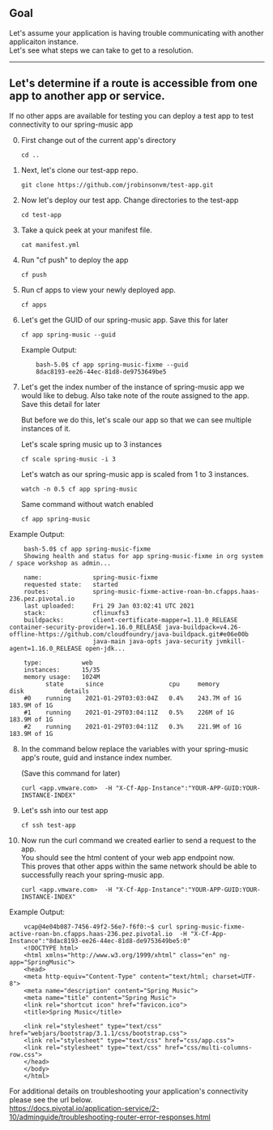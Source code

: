 ## Goal

Let's assume your application is having trouble communicating with another applicaiton instance.   
Let's see what steps we can take to get to a resolution.   

---

## Let's determine if a route is accessible from one app to another app or service.   

If no other apps are available for testing you can deploy a test app to test connectivity to our spring-music app

0. First change out of the current app's directory 

    ```execute-2
    cd ..
    ```

1. Next, let's clone our test-app repo. 
    ```execute-2
    git clone https://github.com/jrobinsonvm/test-app.git
    ```
    
2. Now let's deploy our test app.  Change directories to the test-app 
    ```execute-2
    cd test-app 
    ```
    
3. Take a quick peek at your manifest file.   
  
    ```execute-2
    cat manifest.yml
    ```
    
4. Run "cf push" to deploy the app
    ```execute-2
    cf push
    ```
    
5. Run cf apps to view your newly deployed app.   
    ```execute-2
    cf apps
    ```
    
6. Let's get the GUID of our spring-music app.  Save this for later 

    ```execute-2
    cf app spring-music --guid
    ```
    
    Example Output: 

    ```
        bash-5.0$ cf app spring-music-fixme --guid
        8dac8193-ee26-44ec-81d8-de9753649be5
    ```
    
7. Let's get the index number of the instance of spring-music app we would like to debug. Also take note of the route assigned to the app.  Save this detail for later

   But before we do this, let's scale our app so that we can see multiple instances of it.
   
   Let's scale spring music up to 3 instances  
   
    ```execute-2
    cf scale spring-music -i 3
    ```
    
   Let's watch as our spring-music app is scaled from 1 to 3 instances.   
   
   ```execute-2
   watch -n 0.5 cf app spring-music
   ```
  
   Same command without watch enabled  
    
    ```execute-2
    cf app spring-music 
    ```
    
Example Output: 
   
        bash-5.0$ cf app spring-music-fixme
        Showing health and status for app spring-music-fixme in org system / space workshop as admin...

        name:              spring-music-fixme
        requested state:   started
        routes:            spring-music-fixme-active-roan-bn.cfapps.haas-236.pez.pivotal.io
        last uploaded:     Fri 29 Jan 03:02:41 UTC 2021
        stack:             cflinuxfs3
        buildpacks:        client-certificate-mapper=1.11.0_RELEASE container-security-provider=1.16.0_RELEASE java-buildpack=v4.26-offline-https://github.com/cloudfoundry/java-buildpack.git#e06e00b
                           java-main java-opts java-security jvmkill-agent=1.16.0_RELEASE open-jdk...

        type:           web
        instances:      15/35
        memory usage:   1024M
              state      since                  cpu     memory         disk           details
        #0    running    2021-01-29T03:03:04Z   0.4%    243.7M of 1G   183.9M of 1G   
        #1    running    2021-01-29T03:04:11Z   0.5%    226M of 1G     183.9M of 1G   
        #2    running    2021-01-29T03:04:11Z   0.3%    221.9M of 1G   183.9M of 1G   

8. In the command below replace the variables with your spring-music app's route, guid and instance index number. 
   
   (Save this command for later) 
    ```copy-and-edit
    curl <app.vmware.com>  -H "X-Cf-App-Instance":"YOUR-APP-GUID:YOUR-INSTANCE-INDEX"
    ```
    
9. Let's ssh into our test app 
    ```execute-2
    cf ssh test-app
    ```
    
10. Now run the curl command we created earlier to send a request to the app.   
    You should see the html content of your web app endpoint now.   
    This proves that other apps within the same network should be able to successfully reach your spring-music app.   
    
    ```copy-and-edit
    curl <app.vmware.com>  -H "X-Cf-App-Instance":"YOUR-APP-GUID:YOUR-INSTANCE-INDEX"
    ```
    
  Example Output:
   
        vcap@4e04b087-7456-49f2-56e7-f6f0:~$ curl spring-music-fixme-active-roan-bn.cfapps.haas-236.pez.pivotal.io  -H "X-Cf-App-Instance":"8dac8193-ee26-44ec-81d8-de9753649be5:0"
        <!DOCTYPE html>
        <html xmlns="http://www.w3.org/1999/xhtml" class="en" ng-app="SpringMusic">
        <head>
        <meta http-equiv="Content-Type" content="text/html; charset=UTF-8">
        <meta name="description" content="Spring Music">
        <meta name="title" content="Spring Music">
        <link rel="shortcut icon" href="favicon.ico">
        <title>Spring Music</title>

        <link rel="stylesheet" type="text/css" href="webjars/bootstrap/3.1.1/css/bootstrap.css">
        <link rel="stylesheet" type="text/css" href="css/app.css">
        <link rel="stylesheet" type="text/css" href="css/multi-columns-row.css">
        </head>
        </body>
        </html>


For additional details on troubleshooting your application's connectivity please see the url below.  
https://docs.pivotal.io/application-service/2-10/adminguide/troubleshooting-router-error-responses.html
